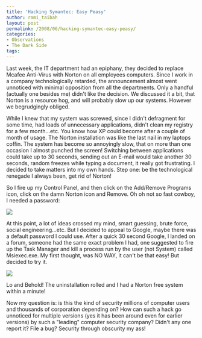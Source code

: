 ```yaml
---
title: 'Hacking Symantec: Easy Peasy'
author: rami_taibah
layout: post
permalink: /2008/06/hacking-symantec-easy-peasy/
categories:
- Observations
- The Dark Side
tags: 
---
```


Last week, the IT department had an epiphany, they decided to replace Mcafee Anti-Virus with Norton on all employees computers. Since I work in a company technologically retarded, the announcement almost went unnoticed with minimal opposition from all the departments. Only a handful (actually one besides me) didn't like the decision. We discussed it a bit, that Norton is a resource hog, and will probably slow up our systems. However we begrudgingly obliged.

While I knew that my system was screwed, since I didn't defragment for some time, had loads of unnecessary applications, didn't clean my registry for a few month...etc. You know how XP could become after a couple of month of usage. The Norton installation was like the last nail in my laptops coffin. The system has become so annoyingly slow, that on more than one occasion I almost punched the screen! Switching between applications could take up to 30 seconds, sending out an E-mail would take another 30 seconds, random freezes while typing a document, it really got frustrating. I decided to take matters into my own hands. Step one: be the technological renegade I always been, get rid of Norton!

So I fire up my Control Panel, and then click on the Add/Remove Programs icon, click on the damn Norton icon and Remove. Oh oh not so fast cowboy, I needed a password:

[![](http://docs.google.com/a/linuxologist.com/File?id=dff3md6g_26frh2g5t7_b)](File?id=dff3md6g_26frh2g5t7_b)

At this point, a lot of ideas crossed my mind, smart guessing, brute force, social engineering...etc. But I decided to appeal to Google, maybe there was a default password I could use. After a quick 30 second Google, I landed on a forum, someone had the same exact problem I had, one suggested to fire up the Task Manager and kill a process run by the user (not System) called Msiexec.exe. My first thought, was NO WAY, it can't be that easy! But decided to try it.

[![](http://docs.google.com/a/linuxologist.com/File?id=dff3md6g_27ftbx77cz_b)](File?id=dff3md6g_27ftbx77cz_b)

Lo and Behold! The uninstallation rolled and I had a Norton free system within a minute!

Now my question is: is this the kind of security millions of computer users and thousands of corporation depending on? How can such a hack go unnoticed for multiple versions (yes it has been around even for earlier versions) by such a "leading" computer security company? Didn't any one report it? File a bug? Security through obscurity my ass!